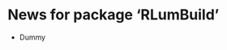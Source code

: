 




<!-- NEWS.md was auto-generated by NEWS.Rmd. Please DO NOT edit by hand!-->

# News for package ‘RLumBuild’

- Dummy
